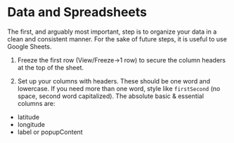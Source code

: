 # Data and Spreadsheets
The first, and arguably most important, step is to organize your data in a clean and consistent manner. For the sake of future steps, it is useful to use Google Sheets.

1. Freeze the first row (View/Freeze->1 row) to secure the column headers at the top of the sheet.

2. Set up your columns with headers. These should be one word and lowercase. If you need more than one word, style like `firstSecond` (no space, second word capitalized). The absolute basic & essential columns are:
  * latitude
  * longitude
  * label or popupContent
  

